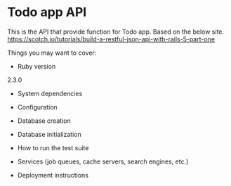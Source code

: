 # Todo app API

This is the API that provide function for Todo app.
Based on the below site.
https://scotch.io/tutorials/build-a-restful-json-api-with-rails-5-part-one

Things you may want to cover:

* Ruby version

2.3.0

* System dependencies

* Configuration

* Database creation

* Database initialization

* How to run the test suite

* Services (job queues, cache servers, search engines, etc.)

* Deployment instructions

